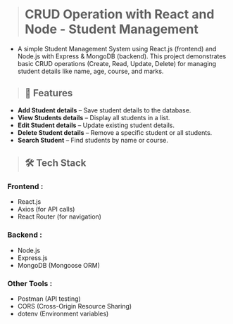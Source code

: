 ># CRUD Operation with React and Node - Student Management
- A simple Student Management System using React.js (frontend) and Node.js with Express & MongoDB (backend). This project demonstrates basic CRUD operations (Create, Read, Update, Delete) for managing student details like name, age, course, and marks.

>## 🚀 Features
- **Add Student details** – Save student details to the database.
- **View Students details** – Display all students in a list.
- **Edit Student details** – Update existing student details.
- **Delete Student details** – Remove a specific student or all students.
- **Search Student** – Find students by name or course.

> ## 🛠 Tech Stack

  ### Frontend :
- React.js
- Axios (for API calls)
-  React Router (for navigation)
  
 ### Backend :
- Node.js
- Express.js
- MongoDB (Mongoose ORM)
  
 ### Other Tools :
- Postman (API testing)
- CORS (Cross-Origin Resource Sharing)
- dotenv (Environment variables)


